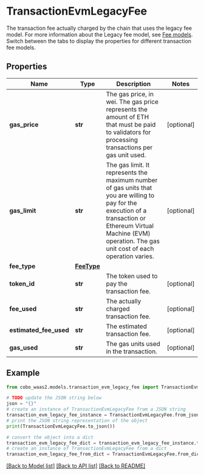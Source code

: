 # TransactionEvmLegacyFee

The transaction fee actually charged by the chain that uses the legacy fee model.   For more information about the Legacy fee model, see [Fee models](https://www.cobo.com/developers/v2/guides/transactions/estimate-fees#fee-models).  Switch between the tabs to display the properties for different transaction fee models. 

## Properties

Name | Type | Description | Notes
------------ | ------------- | ------------- | -------------
**gas_price** | **str** | The gas price, in wei. The gas price represents the amount of ETH that must be paid to validators for processing transactions per gas unit used. | [optional] 
**gas_limit** | **str** | The gas limit. It represents the maximum number of gas units that you are willing to pay for the execution of a transaction or Ethereum Virtual Machine (EVM) operation. The gas unit cost of each operation varies. | [optional] 
**fee_type** | [**FeeType**](FeeType.md) |  | 
**token_id** | **str** | The token used to pay the transaction fee. | [optional] 
**fee_used** | **str** | The actually charged transaction fee. | [optional] 
**estimated_fee_used** | **str** | The estimated transaction fee. | [optional] 
**gas_used** | **str** | The gas units used in the transaction. | [optional] 

## Example

```python
from cobo_waas2.models.transaction_evm_legacy_fee import TransactionEvmLegacyFee

# TODO update the JSON string below
json = "{}"
# create an instance of TransactionEvmLegacyFee from a JSON string
transaction_evm_legacy_fee_instance = TransactionEvmLegacyFee.from_json(json)
# print the JSON string representation of the object
print(TransactionEvmLegacyFee.to_json())

# convert the object into a dict
transaction_evm_legacy_fee_dict = transaction_evm_legacy_fee_instance.to_dict()
# create an instance of TransactionEvmLegacyFee from a dict
transaction_evm_legacy_fee_from_dict = TransactionEvmLegacyFee.from_dict(transaction_evm_legacy_fee_dict)
```
[[Back to Model list]](../README.md#documentation-for-models) [[Back to API list]](../README.md#documentation-for-api-endpoints) [[Back to README]](../README.md)


